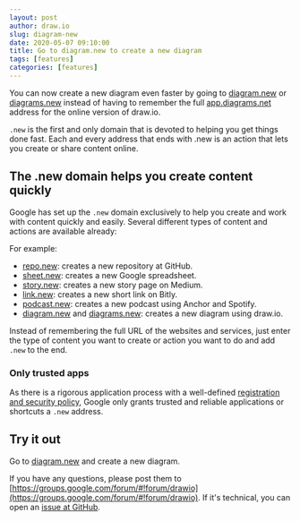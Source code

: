 ```yaml
---
layout: post
author: draw.io
slug: diagram-new
date: 2020-05-07 09:10:00
title: Go to diagram.new to create a new diagram
tags: [features]
categories: [features]
---
```


You can now create a new diagram even faster by going to [diagram.new](https://diagram.new) or [diagrams.new](https://diagrams.new) instead of having to remember the full [app.diagrams.net](https://app.diagrams.net) address for the online version of draw.io.

``.new`` is the first and only domain that is devoted to helping you get things done fast. Each and every address that ends with .new is an action that lets you create or share content online.

## The .new domain helps you create content quickly

Google has set up the ``.new`` domain exclusively to help you create and work with content quickly and easily.
Several different types of content and actions are available already:

For example:
* [repo.new](https://repo.new): creates a new repository at GitHub.
* [sheet.new](https://sheet.new): creates a new Google spreadsheet.
* [story.new](https://story.new): creates a new story page on Medium.
* [link.new](https://link.new): creates a new short link on Bitly.
* [podcast.new](https://podcast.new): creates a new podcast using Anchor and Spotify.
* [diagram.new](https://diagram.new) and [diagrams.new](https://diagrams.new): creates a new diagram using draw.io.

Instead of remembering the full URL of the websites and services, just enter the type of content you want to create or action you want to do and add ``.new`` to the end.

### Only trusted apps

As there is a rigorous application process with a well-defined [registration and security policy](https://whats.new/#registration), Google only grants trusted and reliable applications or shortcuts a ``.new`` address.

## Try it out

Go to [diagram.new](https://diagram.new) and create a new diagram.

If you have any questions, please post them to [https://groups.google.com/forum/#!forum/drawio](https://groups.google.com/forum/#!forum/drawio). If it's technical, you can open an [issue at GitHub](https://github.com/jgraph/drawio/issues).
